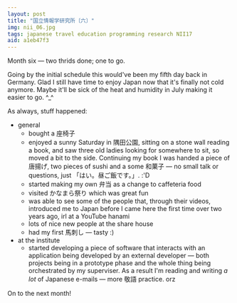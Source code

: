 ```yaml
---
layout: post
title: "国立情報学研究所〔六〕"
img: nii_06.jpg
tags: japanese travel education programming research NII17
aid: a1eb47f3
---
```


Month six — two thrids done; one to go.

Going by the initial schedule this would've been my fifth day back in Germany. Glad I still have time to enjoy Japan now that it's finally not cold anymore. Maybe it'll be sick of the heat and humidity in July making it easier to go. ^_^    

As always, stuff happened:

* general
    * bought a <span class="mixlang"><span class="swap" swap="Japanese chair with no legs"><span class="inner">座椅子</span></span></span>
    * enjoyed a sunny Saturday in <span class="mixlang"><span class="swap" swap="Sumida Park"><span class="inner">隅田公園</span></span></span>, sitting on a stone wall reading a book, and saw three old ladies looking for somewhere to sit, so moved a bit to the side. Continuing my book I was handed a piece of <span class="mixlang"><span class="swap" swap="fried chicken"><span class="inner">唐揚げ</span></span></span>, two pieces of sushi and a some <span class="mixlang"><span class="swap" swap="Japanese sweets"><span class="inner">和菓子</span></span></span> — no small talk or questions, just <span class="mixlang"><span class="swap" swap="&quot;Here. That's your lunch.&quot;"><span class="inner">「はい。昼ご飯です。」</span></span></span>. :'D
    * started making my own <span class="mixlang"><span class="swap" swap="lunch boxes"><span class="inner">弁当</span></span></span> as a change to caffeteria food 
    * visited <span class="mixlang"><span class="swap" swap="the Kanamara festival"><span class="inner">かなまら祭り</span></span></span> which was great fun
    * was able to see some of the people that, through their videos, introduced me to Japan before I came here the first time over two years ago, irl at a YouTube hanami
    * lots of nice new people at the share house
    * had my first <span class="mixlang"><span class="swap" swap="basashi (raw, sliced horse meat)"><span class="inner">馬刺し</span></span></span> — tasty :)
* at the institute
    * started developing a piece of software that interacts with an application being developed by an external developer — both projects being in a prototype phase and the whole thing being orchestrated by my superviser. As a result I'm reading and writing *a lot* of Japanese e-mails — more <span class="mixlang"><span class="swap" swap="formal Japanese"><span class="inner">敬語</span></span></span> practice. orz

On to the next month!